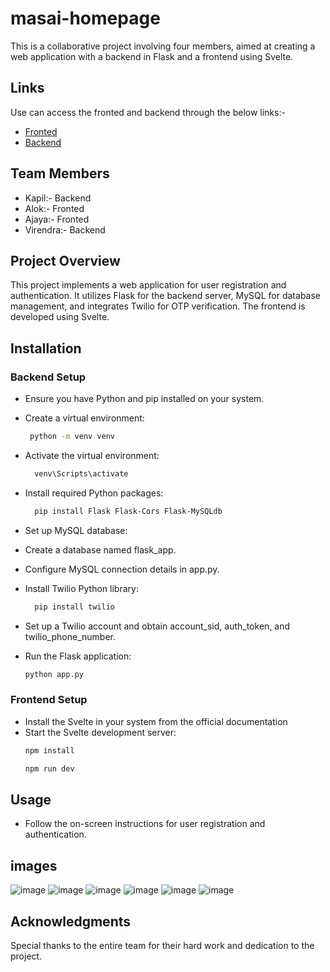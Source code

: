 # masai-homepage
This is a collaborative project involving four members, aimed at creating a web application with a backend in Flask and a frontend using Svelte.

## Links
Use can access the fronted and backend through the below links:-
- [Fronted](https://masai-homepage-ashen.vercel.app/)
- [Backend](https://kapil7982.pythonanywhere.com/)

## Team Members
- Kapil:- Backend
- Alok:- Fronted
- Ajaya:- Fronted
- Virendra:- Backend

## Project Overview
This project implements a web application for user registration and authentication. It utilizes Flask for the backend server, MySQL for database management, and integrates Twilio for OTP verification. The frontend is developed using Svelte.

## Installation

### Backend Setup
- Ensure you have Python and pip installed on your system.
- Create a virtual environment:
  ```bash
   python -m venv venv
  ```
- Activate the virtual environment:
  ```bash
    venv\Scripts\activate
  ```
- Install required Python packages:
  ```bash
    pip install Flask Flask-Cors Flask-MySQLdb
  ```
- Set up MySQL database:
- Create a database named flask_app.
- Configure MySQL connection details in app.py.
- Install Twilio Python library:
   ```bash
     pip install twilio
   ```
- Set up a Twilio account and obtain account_sid, auth_token, and twilio_phone_number.

- Run the Flask application:
  ```bash
  python app.py
  ```

### Frontend Setup
- Install the Svelte in your system from the official documentation
- Start the Svelte development server:
  ```bash
  npm install
  ```
  ```bash
  npm run dev
  ```
## Usage
- Follow the on-screen instructions for user registration and authentication.

## images
![image](https://github.com/aloki9singh/masai-homepage/assets/103938868/21e381fe-0240-45e0-8860-be49caac1e4d)
![image](https://github.com/aloki9singh/masai-homepage/assets/103938868/a92fa070-1fe6-4c4c-b1bc-6486fad99d37)
![image](https://github.com/aloki9singh/masai-homepage/assets/103938868/0c374e18-8cfd-442c-9640-ba239736c80e)
![image](https://github.com/aloki9singh/masai-homepage/assets/103938868/3047bf55-7695-4a64-95be-5b4f6f758a2e)
![image](https://github.com/aloki9singh/masai-homepage/assets/103938868/6614933f-d8a5-4b80-ad29-6e5e340ed9c2)
![image](https://github.com/aloki9singh/masai-homepage/assets/103938868/6af3d69f-d64c-4ec0-ba1d-6a8f73e01401)

## Acknowledgments
Special thanks to the entire team for their hard work and dedication to the project.
 



